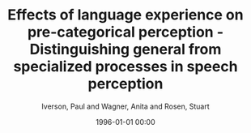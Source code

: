 ---
layout: post
title: Effects of language experience on pre-categorical perception - Distinguishing general from specialized processes in speech perception

date: 1996-01-01 00:00
author: Iverson, Paul and Wagner, Anita and Rosen, Stuart
journal: The Journal of the Acoustical Society of America

link: https://doi.org/10.1121/1.4944755

year: 2016
---
